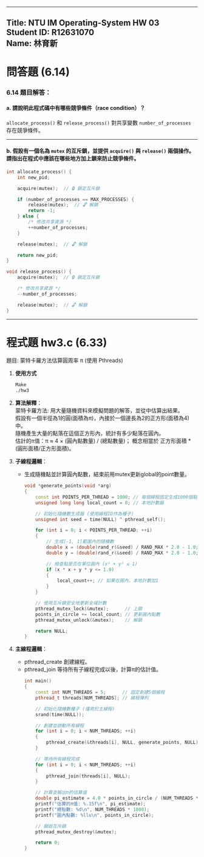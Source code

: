 <!-- title: NTU IM Operating-System HW 03 -->
---
Title: NTU IM Operating-System HW 03  
Student ID: R12631070  
Name: 林育新  
---

# 問答題 (6.14)
### 6.14 題目解答：

#### a. 請說明此程式碼中有哪些競爭條件（race condition）？

`allocate_process()` 和 `release_process()` 對共享變數 `number_of_processes` 存在競爭條件。

---

#### b. 假設有一個名為 `mutex` 的互斥鎖，並提供 `acquire()` 與 `release()` 兩個操作。請指出在程式中應該在哪些地方加上鎖來防止競爭條件。

```c
int allocate_process() {
    int new_pid;

    acquire(mutex);  // 🔒 鎖定互斥鎖

    if (number_of_processes == MAX_PROCESSES) {
        release(mutex);  // 🔓 解鎖
        return -1;
    } else {
        /* 修改共享資源 */
        ++number_of_processes;
    }

    release(mutex);  // 🔓 解鎖

    return new_pid;
}

void release_process() {
    acquire(mutex);  // 🔒 鎖定互斥鎖

    /* 修改共享資源 */
    --number_of_processes;

    release(mutex);  // 🔓 解鎖
}
```

---
# 程式題 hw3.c (6.33)
題目: 蒙特卡羅方法估算圓周率 π (使用 Pthreads)  
1. **使用方式**  
	```bash
	Make
	./hw3
	```

2. **算法解釋**：  
	蒙特卡羅方法: 用大量隨機資料來模擬問題的解答，並從中估算出結果。  
	假設有一個半徑為1的圓(面積為π)，內接於一個邊長為2的正方形(面積為4)中。  
	隨機產生大量的點落在這個正方形內，統計有多少點落在圓內。  
	估計的π值：π ≈ 4 × (圓內點數量) / (總點數量)； 概念相當於 正方形面積 * (圓形面積/正方形面積)。  

3. **子線程邏輯**：  
   - 生成隨機點並計算圓內點數，結束前用mutex更新global的point數量。
		```cpp
		void *generate_points(void *arg)
		{
			const int POINTS_PER_THREAD = 1000; // 每個線程固定生成1000個點
			unsigned long long local_count = 0; // 本地計數器

			// 初始化隨機數生成器 (使用線程ID作為種子)
			unsigned int seed = time(NULL) ^ pthread_self();

			for (int i = 0; i < POINTS_PER_THREAD; ++i)
			{
				// 生成[-1, 1]範圍內的隨機數
				double x = (double)rand_r(&seed) / RAND_MAX * 2.0 - 1.0;
				double y = (double)rand_r(&seed) / RAND_MAX * 2.0 - 1.0;

				// 檢查點是否在單位圓內 (x² + y² ≤ 1)
				if (x * x + y * y <= 1.0)
				{
					local_count++; // 如果在圓內，本地計數加1
				}
			}

			// 使用互斥鎖安全地更新全域計數
			pthread_mutex_lock(&mutex);		 // 上鎖
			points_in_circle += local_count; // 更新圓內點數
			pthread_mutex_unlock(&mutex);	 // 解鎖

			return NULL;
		}
		```
4. **主線程邏輯**：
   - pthread_create 創建線程。
   - pthread_join 等待所有子線程完成以後，計算π的估計值。
		```cpp
		int main()
		{
			const int NUM_THREADS = 5;		// 固定創建5個線程
			pthread_t threads[NUM_THREADS]; // 線程陣列

			// 初始化隨機數種子 (僅用於主線程)
			srand(time(NULL));

			// 創建並啟動所有線程
			for (int i = 0; i < NUM_THREADS; ++i)
			{
				pthread_create(&threads[i], NULL, generate_points, NULL);
			}

			// 等待所有線程完成
			for (int i = 0; i < NUM_THREADS; ++i)
			{
				pthread_join(threads[i], NULL);
			}

			// 計算並輸出π的估算值
			double pi_estimate = 4.0 * points_in_circle / (NUM_THREADS * 1000.0);
			printf("估算的π值: %.15f\n", pi_estimate);
			printf("總點數: %d\n", NUM_THREADS * 1000);
			printf("圓內點數: %llu\n", points_in_circle);

			// 銷毀互斥鎖
			pthread_mutex_destroy(&mutex);

			return 0;
		}
		```




